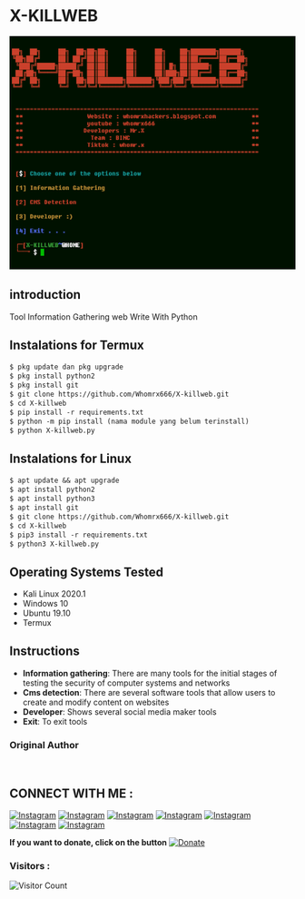 # X-KILLWEB
![X-killweb preview](X-killweb.png)

## introduction
Tool Information Gathering web Write With Python

## Instalations for Termux
```
$ pkg update dan pkg upgrade
$ pkg install python2
$ pkg install git
$ git clone https://github.com/Whomrx666/X-killweb.git
$ cd X-killweb
$ pip install -r requirements.txt
$ python -m pip install (nama module yang belum terinstall)
$ python X-killweb.py
```
## Instalations for Linux
```
$ apt update && apt upgrade
$ apt install python2
$ apt install python3
$ apt install git
$ git clone https://github.com/Whomrx666/X-killweb.git
$ cd X-killweb
$ pip3 install -r requirements.txt
$ python3 X-killweb.py
```
## Operating Systems Tested
- Kali Linux 2020.1
- Windows 10
- Ubuntu 19.10
- Termux

## Instructions
- **Information gathering**: There are many tools for the initial stages of testing the security of computer systems and networks
- **Cms detection**: There are several software tools that allow users to create and modify content on websites
- **Developer**: Shows several social media maker tools
- **Exit**: To exit tools
### Original Author
<a href="https://github.com/Whomrx666"><img src="https://img.shields.io/badge/Original-Author-brightgreen.svg" alt=""/></a>

## CONNECT WITH ME :

[![Instagram](https://img.shields.io/badge/WEBSITE-VISIT-yellow?style=for-the-badge&logo=blogger)](https://whomrxhackers.blogspot.com/)
[![Instagram](https://img.shields.io/badge/TWITTER-FOLLOW-red?style=for-the-badge&logo=x)](https://twitter.com/whomrx666)
[![Instagram](https://img.shields.io/badge/YOUTUBE-SUBSCRIBE-red?style=for-the-badge&logo=youtube)](https://youtube.com/@whomrx666)
[![Instagram](https://img.shields.io/badge/FACEBOOK-LIKE-red?style=for-the-badge&logo=facebook)](https://facebook.com/https://www.facebook.com/whomrx.666)
[![Instagram](https://img.shields.io/badge/TELEGRAM-CONNECT-red?style=for-the-badge&logo=telegram)](https://t.me/Whomr_X)
[![Instagram](https://img.shields.io/badge/GMAIL-CONTACT-red?style=for-the-badge&logo=gmail)](mailto:whomrx666@gmail.com)
[![Instagram](https://img.shields.io/badge/TIKTOK-FOLLOW-red?style=for-the-badge&logo=tiktok)](https://www.tiktok.com/@whomr.x)

**If you want to donate, click on the button**
<a href="https://saweria.co/whomrx"><img title="Donate" src="https://img.shields.io/badge/Donate-X killweb-yellow?style=for-the-badge&logo=github"></a>

### Visitors :
![Visitor Count](https://profile-counter.glitch.me/Whomrx666/count.svg)
